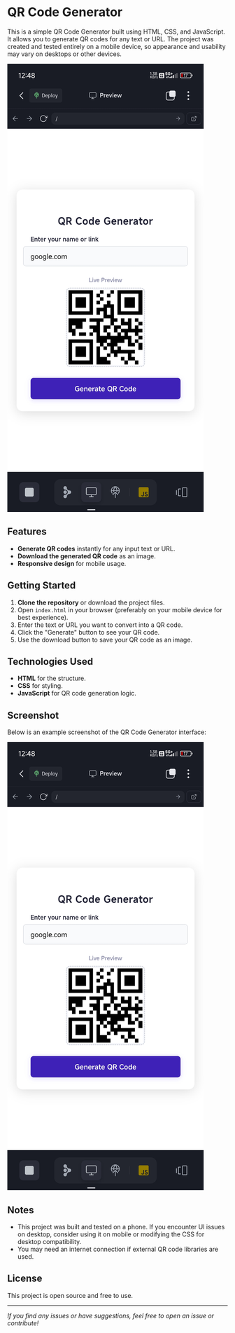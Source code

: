# QR Code Generator

This is a simple QR Code Generator built using HTML, CSS, and JavaScript. It allows you to generate QR codes for any text or URL. The project was created and tested entirely on a mobile device, so appearance and usability may vary on desktops or other devices.

![Screenshot of QR Code Generator](qr.jpg)

## Features

- **Generate QR codes** instantly for any input text or URL.
- **Download the generated QR code** as an image.
- **Responsive design** for mobile usage.

## Getting Started

1. **Clone the repository** or download the project files.
2. Open `index.html` in your browser (preferably on your mobile device for best experience).
3. Enter the text or URL you want to convert into a QR code.
4. Click the "Generate" button to see your QR code.
5. Use the download button to save your QR code as an image.

## Technologies Used

- **HTML** for the structure.
- **CSS** for styling.
- **JavaScript** for QR code generation logic.

## Screenshot

Below is an example screenshot of the QR Code Generator interface:

![QR Code Generator Screenshot](qr.jpg)

## Notes

- This project was built and tested on a phone. If you encounter UI issues on desktop, consider using it on mobile or modifying the CSS for desktop compatibility.
- You may need an internet connection if external QR code libraries are used.

## License

This project is open source and free to use.

---

*If you find any issues or have suggestions, feel free to open an issue or contribute!*
